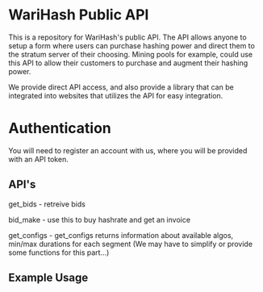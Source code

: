 # WariHash Public API 
This is a repository for WariHash's public API. The API allows anyone to setup a form where users can purchase hashing power and direct them to the stratum server of their choosing. Mining pools for example, could use this API to allow their customers to purchase and augment their hashing power. 

We provide direct API access, and also provide a library that can be integrated into websites that utilizes the API for easy integration. 

# Authentication

You will need to register an account with us, where you will be provided with an API token. 

## API's

get_bids - retreive bids

bid_make - use this to buy hashrate and get an invoice

get_configs - get_configs returns information about available algos, min/max durations for each segment (We may have to simplify or provide some functions for this part...) 

## Example Usage
